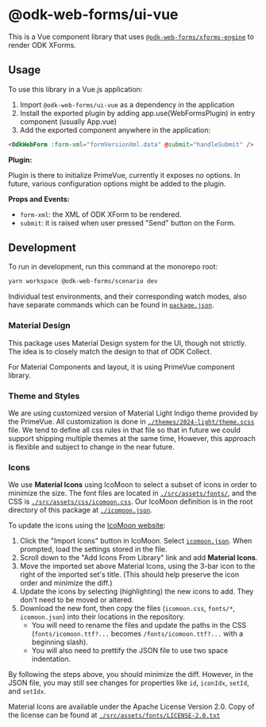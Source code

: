 # @odk-web-forms/ui-vue

This is a Vue component library that uses [`@odk-web-forms/xforms-engine`](../xforms-engine/) to render ODK XForms.

## Usage

To use this library in a Vue.js application:

1. Import `@odk-web-forms/ui-vue` as a dependency in the application
2. Install the exported plugin by adding app.use(WebFormsPlugin) in entry component (usually App.vue)
3. Add the exported component anywhere in the application:

```html
<OdkWebForm :form-xml="formVersionXml.data" @submit="handleSubmit" />
```

**Plugin:**

Plugin is there to initialize PrimeVue, currently it exposes no options. In future, various configuration options might be added to the plugin.

**Props and Events:**

- `form-xml`: the XML of ODK XForm to be rendered.
- `submit`: it is raised when user pressed "Send" button on the Form.

## Development

To run in development, run this command at the monorepo root:

```sh
yarn workspace @odk-web-forms/scenario dev
```

Individual test environments, and their corresponding watch modes, also have separate commands which can be found in [`package.json`](./package.json).

### Material Design

This package uses Material Design system for the UI, though not strictly. The idea is to closely match the design to that of ODK Collect.

For Material Components and layout, it is using PrimeVue component library.

### Theme and Styles

We are using customized version of Material Light Indigo theme provided by the PrimeVue. All customization is done in [`./themes/2024-light/theme.scss`](./themes/2024-light/theme.scss) file. We tend to define all css rules in that file so that in future we could support shipping multiple themes at the same time, However, this approach is flexible and subject to change in the near future.

### Icons

We use **Material Icons** using IcoMoon to select a subset of icons in order to minimize the size. The font files are located in [`./src/assets/fonts/`](./src/assets/fonts/), and the CSS is [`./src/assets/css/icomoon.css`](/src/assets/css/icomoon.css). Our IcoMoon definition is in the root directory of this package at [`./icomoon.json`](./icomoon.json).

To update the icons using the [IcoMoon website](https://icomoon.io/app/):

1. Click the "Import Icons" button in IcoMoon. Select [`icomoon.json`](/icomoon.json). When prompted, load the settings stored in the file.
2. Scroll down to the "Add Icons From Library" link and add **Material Icons**.
3. Move the imported set above Material Icons, using the 3-bar icon to the right of the imported set's title. (This should help preserve the icon order and minimize the diff.)
4. Update the icons by selecting (highlighting) the new icons to add. They don't need to be moved or altered.
5. Download the new font, then copy the files (`icomoon.css`, `fonts/*`, `icomoon.json`) into their locations in the repository.
   - You will need to rename the files and update the paths in the CSS (`fonts/icomoon.ttf?...` becomes `/fonts/icomoon.ttf?...` with a beginning slash).
   - You will also need to prettify the JSON file to use two space indentation.

By following the steps above, you should minimize the diff. However, in the JSON file, you may still see changes for properties like `id`, `iconIdx`, `setId`, and `setIdx`.

Material Icons are available under the Apache License Version 2.0. Copy of the license can be found at [`./src/assets/fonts/LICENSE-2.0.txt`](./src/assets/fonts/LICENSE-2.0.txt)
